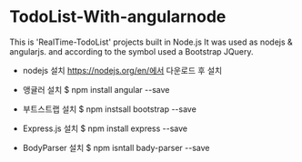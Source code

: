 # TodoList-With-angularnode

This is 'RealTime-TodoList' projects built in Node.js
It was used as nodejs & angularjs. and according to the symbol used a Bootstrap JQuery.

- nodejs 설치
https://nodejs.org/en/에서 다운로드 후 설치

- 앵귤러 설치
$ npm install angular --save

- 부트스트랩 설치
$ npm instsall bootstrap --save

- Express.js 설치
$ npm install express --save

- BodyParser 설치 
$ npm isntall bady-parser --save
